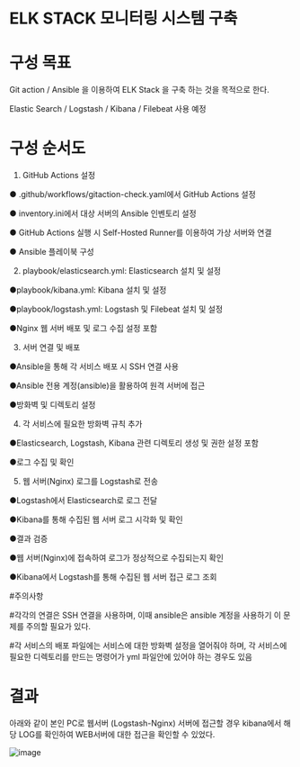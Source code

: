 
# ELK STACK 모니터링 시스템 구축 

# 구성 목표 

Git action / Ansible 을 이용하여 ELK Stack 을 구축 하는 것을 목적으로 한다.

Elastic Search / Logstash / Kibana / Filebeat 사용 예정

# 구성 순서도 

1. GitHub Actions 설정

● .github/workflows/gitaction-check.yaml에서 GitHub Actions 설정

● inventory.ini에서 대상 서버의 Ansible 인벤토리 설정

● GitHub Actions 실행 시 Self-Hosted Runner를 이용하여 가상 서버와 연결

● Ansible 플레이북 구성

2. playbook/elasticsearch.yml: Elasticsearch 설치 및 설정

●playbook/kibana.yml: Kibana 설치 및 설정

●playbook/logstash.yml: Logstash 및 Filebeat 설치 및 설정

●Nginx 웹 서버 배포 및 로그 수집 설정 포함

3. 서버 연결 및 배포

●Ansible을 통해 각 서비스 배포 시 SSH 연결 사용

●Ansible 전용 계정(ansible)을 활용하여 원격 서버에 접근

●방화벽 및 디렉토리 설정


4. 각 서비스에 필요한 방화벽 규칙 추가

●Elasticsearch, Logstash, Kibana 관련 디렉토리 생성 및 권한 설정 포함

●로그 수집 및 확인

5. 웹 서버(Nginx) 로그를 Logstash로 전송

●Logstash에서 Elasticsearch로 로그 전달

●Kibana를 통해 수집된 웹 서버 로그 시각화 및 확인

●결과 검증

●웹 서버(Nginx)에 접속하여 로그가 정상적으로 수집되는지 확인

●Kibana에서 Logstash를 통해 수집된 웹 서버 접근 로그 조회


#주의사항

#각각의 연결은 SSH 연결을 사용하며, 이때 ansible은 ansible 계정을 사용하기 이 문제를 주의할 필요가 있다.

#각 서비스의 배포 파일에는 서비스에 대한 방화벽 설정을 열어줘야 하며, 각 서비스에 필요한 디렉토리를 만드는 명령어가 yml 파일안에 있어야 하는 경우도 있음


# 결과

아래와 같이 본인 PC로 웹서버 (Logstash-Nginx) 서버에 접근할 경우 kibana에서 해당 LOG를 확인하여 WEB서버에 대한 접근을 확인할 수 있었다.


![image](https://github.com/user-attachments/assets/8e7fb332-6924-4714-a349-3c2c36d0a625)
